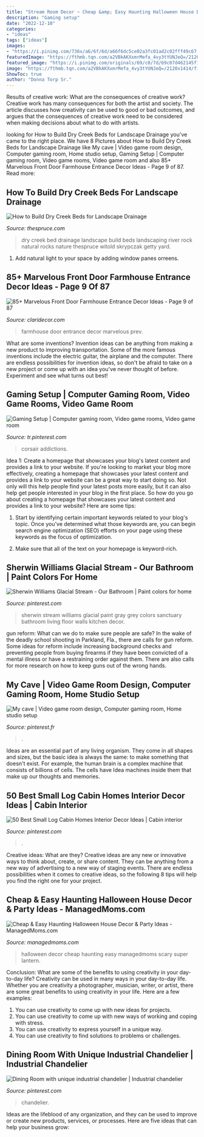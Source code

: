 ```yaml
---
title: "Stream Room Decor ~ Cheap &amp; Easy Haunting Halloween House Decor &amp; Party Ideas"
description: "Gaming setup"
date: "2022-12-10"
categories:
- "ideas"
tags: ["ideas"]
images:
- "https://i.pinimg.com/736x/a6/6f/6d/a66f6dc5ce02a3fc01ad2c02fff49c67.jpg"
featuredImage: "https://fthmb.tqn.com/a2VBkAKXxmrMefa_4vy3tYUNJeQ=/2120x1414/filters:fill(auto,1)/dry-creek-bed-natural-big-579b578e5f9b589aa9141d71.jpg"
featured_image: "https://i.pinimg.com/originals/69/c0/7d/69c07d462145f1b272d899affa0fdabd.jpg"
image: "https://fthmb.tqn.com/a2VBkAKXxmrMefa_4vy3tYUNJeQ=/2120x1414/filters:fill(auto,1)/dry-creek-bed-natural-big-579b578e5f9b589aa9141d71.jpg"
ShowToc: true
author: "Donna Torp Sr."
---
```



Results of creative work: What are the consequences of creative work?
Creative work has many consequences for both the artist and society. The article discusses how creativity can be used to good or bad outcomes, and argues that the consequences of creative work need to be considered when making decisions about what to do with artists.

	

		
looking for How to Build Dry Creek Beds for Landscape Drainage you've came to the right place. We have 8 Pictures about How to Build Dry Creek Beds for Landscape Drainage like My cave | Video game room design, Computer gaming room, Home studio setup, Gaming Setup | Computer gaming room, Video game rooms, Video game room and also 85+ Marvelous Front Door Farmhouse Entrance Decor Ideas - Page 9 of 87. Read more:
		
    
## How To Build Dry Creek Beds For Landscape Drainage

<img loading=lazy src="https://fthmb.tqn.com/a2VBkAKXxmrMefa_4vy3tYUNJeQ=/2120x1414/filters:fill(auto,1)/dry-creek-bed-natural-big-579b578e5f9b589aa9141d71.jpg" onerror="this.onerror=null;this.src='https://tse2.mm.bing.net/th?id=OIP.PMI7u8zshkyG_Jl7OQAp5QHaE8&amp;pid=15.1';" alt="How to Build Dry Creek Beds for Landscape Drainage">

_Source: thespruce.com_

>dry creek bed drainage landscape build beds landscaping river rock natural rocks nature thespruce witold skrypczak getty yard. 

	

1. Add natural light to your space by adding window panes orreens.

    
## 85+ Marvelous Front Door Farmhouse Entrance Decor Ideas - Page 9 Of 87

<img loading=lazy src="https://claridecor.com/wp-content/uploads/2018/12/85-Marvelous-Front-Door-Farmhouse-Entrance-Decor-Ideas-9.jpg" onerror="this.onerror=null;this.src='https://tse2.mm.bing.net/th?id=OIP._YbMH65w7i7FXTzADEe4kwHaL8&amp;pid=15.1';" alt="85+ Marvelous Front Door Farmhouse Entrance Decor Ideas - Page 9 of 87">

_Source: claridecor.com_

>farmhouse door entrance decor marvelous prev. 

	

What are some inventions?
Invention ideas can be anything from making a new product to improving transportation. Some of the more famous inventions include the electric guitar, the airplane and the computer. There are endless possibilities for invention ideas, so don't be afraid to take on a new project or come up with an idea you've never thought of before. Experiment and see what turns out best!

    
## Gaming Setup | Computer Gaming Room, Video Game Rooms, Video Game Room

<img loading=lazy src="https://i.pinimg.com/736x/a6/6f/6d/a66f6dc5ce02a3fc01ad2c02fff49c67.jpg" onerror="this.onerror=null;this.src='https://tse2.mm.bing.net/th?id=OIP.emAPYUs8tdzKGVcWeG_UCwHaJ3&amp;pid=15.1';" alt="Gaming Setup | Computer gaming room, Video game rooms, Video game room">

_Source: tr.pinterest.com_

>corsair addictions. 

	

Idea 1: Create a homepage that showcases your blog's latest content and provides a link to your website.
If you're looking to market your blog more effectively, creating a homepage that showcases your latest content and provides a link to your website can be a great way to start doing so. Not only will this help people find your latest posts more easily, but it can also help get people interested in your blog in the first place. So how do you go about creating a homepage that showcases your latest content and provides a link to your website? Here are some tips:
1. Start by identifying certain important keywords related to your blog's topic. Once you've determined what those keywords are, you can begin search engine optimization (SEO) efforts on your page using these keywords as the focus of optimization.

2. Make sure that all of the text on your homepage is keyword-rich.

    
## Sherwin Williams Glacial Stream - Our Bathroom | Paint Colors For Home

<img loading=lazy src="https://i.pinimg.com/736x/bc/43/e7/bc43e7d09f4524399b97cac5eaa59012--wall-rugs-living-room-walls.jpg" onerror="this.onerror=null;this.src='https://tse2.mm.bing.net/th?id=OIP.5FKxaLHJpAC1JTMDl5wPqQHaNL&amp;pid=15.1';" alt="Sherwin Williams Glacial Stream - Our Bathroom | Paint colors for home">

_Source: pinterest.com_

>sherwin stream williams glacial paint gray grey colors sanctuary bathroom living floor walls kitchen decor. 

	

gun reform: What can we do to make sure people are safe?
In the wake of the deadly school shooting in Parkland, Fla., there are calls for gun reform. Some ideas for reform include increasing background checks and preventing people from buying firearms if they have been convicted of a mental illness or have a restraining order against them. There are also calls for more research on how to keep guns out of the wrong hands.

    
## My Cave | Video Game Room Design, Computer Gaming Room, Home Studio Setup

<img loading=lazy src="https://i.pinimg.com/736x/cb/c2/76/cbc276b073c771148d7d86fe4a130f63.jpg" onerror="this.onerror=null;this.src='https://tse2.mm.bing.net/th?id=OIP.x0zvfW3z7ZOXAFTjLvFw9AHaE8&amp;pid=15.1';" alt="My cave | Video game room design, Computer gaming room, Home studio setup">

_Source: pinterest.fr_

>. 

	

Ideas are an essential part of any living organism. They come in all shapes and sizes, but the basic idea is always the same: to make something that doesn't exist. For example, the human brain is a complex machine that consists of billions of cells. The cells have Idea machines inside them that make up our thoughts and memories.

    
## 50 Best Small Log Cabin Homes Interior Decor Ideas | Cabin Interior

<img loading=lazy src="https://i.pinimg.com/736x/e0/96/95/e09695d23bb2b04e8efe7a6daacc485b.jpg" onerror="this.onerror=null;this.src='https://tse4.mm.bing.net/th?id=OIP.by4p3NSa0PKPvf5iHXWcPQHaLH&amp;pid=15.1';" alt="50 Best Small Log Cabin Homes Interior Decor Ideas | Cabin interior">

_Source: pinterest.com_

>. 

	

Creative ideas: What are they?
Creative ideas are any new or innovative ways to think about, create, or share content. They can be anything from a new way of advertising to a new way of staging events. There are endless possibilities when it comes to creative ideas, so the following 8 tips will help you find the right one for your project.

    
## Cheap &amp; Easy Haunting Halloween House Decor &amp; Party Ideas - ManagedMoms.com

<img loading=lazy src="http://www.managedmoms.com/wp-content/uploads/2012/10/lantern.jpg" onerror="this.onerror=null;this.src='https://tse3.mm.bing.net/th?id=OIP.aRX7xeBP0NWWJffWhMv1PQHaJ4&amp;pid=15.1';" alt="Cheap &amp; Easy Haunting Halloween House Decor &amp; Party Ideas - ManagedMoms.com">

_Source: managedmoms.com_

>halloween decor cheap haunting easy managedmoms scary super lantern. 

	

Conclusion: What are some of the benefits to using creativity in your day-to-day life?
Creativity can be used in many ways in your day-to-day life. Whether you are creativity a photographer, musician, writer, or artist, there are some great benefits to using creativity in your life. Here are a few examples:
1. You can use creativity to come up with new ideas for projects.
2. You can use creativity to come up with new ways of working and coping with stress.
3. You can use creativity to express yourself in a unique way.
4. You can use creativity to find solutions to problems or challenges.

    
## Dining Room With Unique Industrial Chandelier | Industrial Chandelier

<img loading=lazy src="https://i.pinimg.com/originals/69/c0/7d/69c07d462145f1b272d899affa0fdabd.jpg" onerror="this.onerror=null;this.src='https://tse2.mm.bing.net/th?id=OIP.6tekObYIT6quGagZ0WA3GgHaJ4&amp;pid=15.1';" alt="Dining Room with unique industrial chandelier | Industrial chandelier">

_Source: pinterest.com_

>chandelier. 

	

Ideas are the lifeblood of any organization, and they can be used to improve or create new products, services, or processes. Here are five ideas that can help your business grow:

